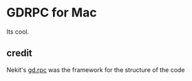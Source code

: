 # GDRPC for Mac
Its cool.
## credit
Nekit's [gd.rpc](https://github.com/nekitds/gd.rpc) was the framework for the structure of the code